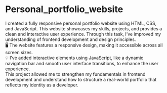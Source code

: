 # Personal_portfolio_website
 I created a fully responsive personal portfolio website using HTML, CSS, and JavaScript. This website showcases my skills, projects, and provides a clean and interactive user experience. Through this task, I’ve improved my understanding of frontend development and design principles.<br>
 🖥 The website features a responsive design, making it accessible across all screen sizes.<br>
💡 I’ve added interactive elements using JavaScript, like a dynamic navigation bar and smooth user interface transitions, to enhance the user experience.<br>This project allowed me to strengthen my fundamentals in frontend development and understand how to structure a real-world portfolio that reflects my identity as a developer.
